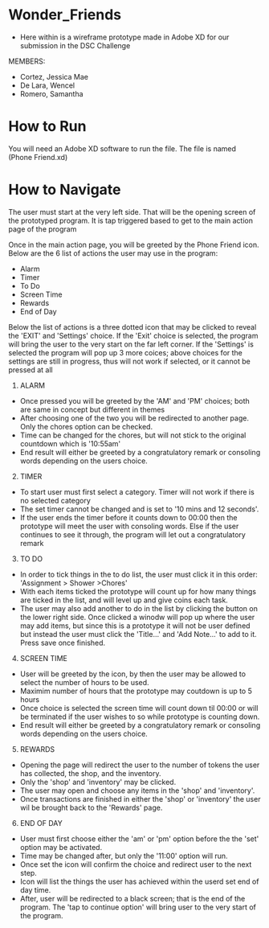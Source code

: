 # Wonder_Friends
- Here within is a wireframe prototype made in Adobe XD for our submission in the DSC Challenge

MEMBERS:
  * Cortez, Jessica Mae
  * De Lara, Wencel
  * Romero, Samantha

# How to Run
 You will need an Adobe XD software to run the file. The file is named (Phone Friend.xd)

# How to Navigate
The user must start at the very left side. That will be the opening screen of the prototyped program. It is tap triggered based to get to the main action page of the program

Once in the main action page, you will be greeted by the Phone Friend icon. Below are the 6 list of actions the user may use in the program:
 * Alarm
 * Timer
 * To Do
 * Screen Time 
 * Rewards
 * End of Day

Below the list of actions is a three dotted icon that may be clicked to reveal the 'EXIT' and 'Settings' choice. If the 'Exit' choice is selected, the program will bring the user to the very start on the far left corner. If the 'Settings' is selected the program will pop up 3 more coices; above choices for the settings are still in progress, thus will not work if selected, or it cannot be pressed at all

1. ALARM
- Once pressed you will be greeted by the 'AM' and 'PM' choices; both are same in concept but different in themes 
- After choosing one of the two you will be redirected to another page. Only the chores option can be checked.
- Time can be changed for the chores, but will not stick to the original countdown which is '10:55am'
- End result will either be greeted by a congratulatory remark or consoling words depending on the users choice.

2. TIMER
- To start user must first select a category. Timer will not work if there is no selected category
- The set timer cannot be changed and is set to '10 mins and 12 seconds'.
- If the user ends the timer before it counts down to 00:00 then the prototype will meet the user with consoling words. Else if the user continues to see it through, the program will let out a congratulatory remark

3. TO DO
- In order to tick things in the to do list, the user must click it in this order: 'Assignment > Shower >Chores'
- With each items ticked the prototype will count up for how many things are ticked in the list, and will level up and give coins each task.
- The user may also add another to do in the list by clicking the button on the lower right side. Once clicked a winodw will pop up where the user may add items, but since this is a prototype it will not be user defined but instead the user must click the 'Title...' and 'Add Note...' to add to it. Press save once finished.

4. SCREEN TIME
- User will be greeted by the icon, by then the user may be allowed to select the number of hours to be used.
- Maximim number of hours that the prototype may coutdown is up to 5 hours
- Once choice is selected the screen time will count down til 00:00 or will be terminated if the user wishes to so while prototype is counting down.
- End result will either be greeted by a congratulatory remark or consoling words depending on the users choice.

5. REWARDS
- Opening the page will redirect the user to the number of tokens the user has collected, the shop, and the inventory.
- Only the 'shop' and 'inventory' may be clicked.
- The user may open and choose any items in the 'shop' and 'inventory'.
- Once transactions are finished in either the 'shop' or 'inventory' the user wil be brought back to the 'Rewards' page.

6. END OF DAY
- User must first choose either the 'am' or 'pm' option before the the 'set' option may be activated.
- Time may be changed after, but only the '11:00' option will run.
- Once set the icon will confirm the choice and redirect user to the next step.
- Icon will list the things the user has achieved within the userd set end of day time.
- After, user will be redirected to a black screen; that is the end of the program. The 'tap to continue option' will bring user to the very start of the program.
